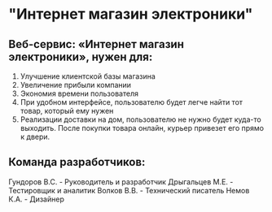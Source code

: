 # "Интернет магазин электроники"
## Веб-сервис: «Интернет магазин электроники», нужен для:
1)	Улучшение клиентской базы магазина
2)	Увеличение прибыли компании
3)	Экономия времени пользователя
4)	При удобном интерфейсе, пользователю будет легче найти тот товар, который ему нужен
5)	Реализации доставки на дом, пользователю не нужно будет куда-то выходить. После покупки товара онлайн, курьер привезет его прямо к двери. 
## Команда разработчиков: 
Гундоров В.С.   -	Руководитель и разработчик
Дрыгальцев М.Е. -	Тестировщик и аналитик
Волков В.В.     -	Технический писатель
Немов К.А.      - Дизайнер

